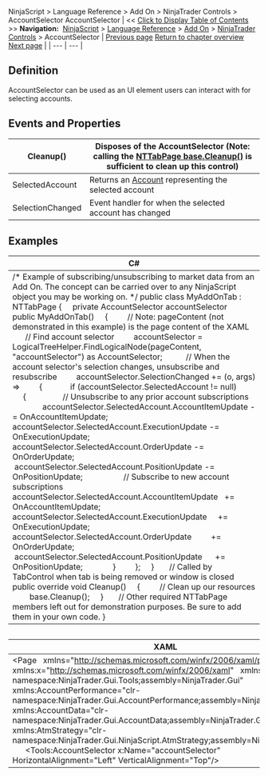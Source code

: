 ﻿
NinjaScript > Language Reference > Add On > NinjaTrader Controls > AccountSelector
AccountSelector
| << [Click to Display Table of Contents](accountselector.md) >> **Navigation:**     [NinjaScript](ninjascript-1.md) > [Language Reference](language_reference_wip-1.md) > [Add On](add_on-1.md) > [NinjaTrader Controls](controls-1.md) > AccountSelector | [Previous page](controls-1.md) [Return to chapter overview](controls-1.md) [Next page](atmstrategyselector-1.md) |
| --- | --- |
## Definition
AccountSelector can be used as an UI element users can interact with for selecting accounts.
 
## Events and Properties
| Cleanup() | Disposes of the AccountSelector (Note: calling the [NTTabPage base.Cleanup()](nttabpage_cleanup-1.md) is sufficient to clean up this control) |
| --- | --- |
| SelectedAccount | Returns an [Account](account_class-1.md) representing the selected account |
| SelectionChanged | Event handler for when the selected account has changed |

## 
## Examples
| C# |
| --- |
| /* Example of subscribing/unsubscribing to market data from an Add On. The concept can be carried over to any NinjaScript object you may be working on. */ public class MyAddOnTab : NTTabPage {      private AccountSelector accountSelector        public MyAddOnTab()      {           // Note: pageContent (not demonstrated in this example) is the page content of the XAML           // Find account selector           accountSelector = LogicalTreeHelper.FindLogicalNode(pageContent, "accountSelector") as AccountSelector;             // When the account selector's selection changes, unsubscribe and resubscribe           accountSelector.SelectionChanged += (o, args) =>           {                if (accountSelector.SelectedAccount != null)                {                     // Unsubscribe to any prior account subscriptions                    accountSelector.SelectedAccount.AccountItemUpdate -= OnAccountItemUpdate;                     accountSelector.SelectedAccount.ExecutionUpdate -= OnExecutionUpdate;                    accountSelector.SelectedAccount.OrderUpdate -= OnOrderUpdate;                     accountSelector.SelectedAccount.PositionUpdate -= OnPositionUpdate;                       // Subscribe to new account subscriptions                    accountSelector.SelectedAccount.AccountItemUpdate   += OnAccountItemUpdate;                     accountSelector.SelectedAccount.ExecutionUpdate     += OnExecutionUpdate;                     accountSelector.SelectedAccount.OrderUpdate         += OnOrderUpdate;                     accountSelector.SelectedAccount.PositionUpdate      += OnPositionUpdate;                }           };      }        // Called by TabControl when tab is being removed or window is closed      public override void Cleanup()      {           // Clean up our resources          base.Cleanup();      }        // Other required NTTabPage members left out for demonstration purposes. Be sure to add them in your own code. } |
## 
| XAML |
| --- |
| <Page   xmlns="http://schemas.microsoft.com/winfx/2006/xaml/presentation"    xmlns:x="http://schemas.microsoft.com/winfx/2006/xaml"    xmlns:Tools="clr-namespace:NinjaTrader.Gui.Tools;assembly=NinjaTrader.Gui"    xmlns:AccountPerformance="clr-namespace:NinjaTrader.Gui.AccountPerformance;assembly=NinjaTrader.Gui"     xmlns:AccountData="clr-namespace:NinjaTrader.Gui.AccountData;assembly=NinjaTrader.Gui"     xmlns:AtmStrategy="clr-namespace:NinjaTrader.Gui.NinjaScript.AtmStrategy;assembly=NinjaTrader.Gui">   <Grid>      <Tools:AccountSelector x:Name="accountSelector" HorizontalAlignment="Left" VerticalAlignment="Top"/> </Grid> |

